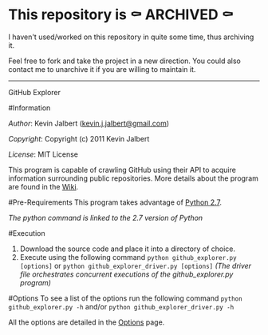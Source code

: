 # This repository is ⚰️ ARCHIVED ⚰️

I haven't used/worked on this repository in quite some time, thus archiving it.

Feel free to fork and take the project in a new direction. You could also contact me to unarchive it if you are willing to maintain it.

-----

GitHub Explorer

#Information

*Author*:    Kevin Jalbert  (kevin.j.jalbert@gmail.com)

*Copyright*: Copyright (c) 2011 Kevin Jalbert

*License*:   MIT License

This program is capable of crawling GitHub using their API to acquire information surrounding public repositories. More details about the program are found in the [Wiki](https://github.com/kevinjalbert/github_explorer/wiki "Wiki").

#Pre-Requirements
This program takes advantage of [Python 2.7](http://www.python.org/ "Python").

_The python command is linked to the 2.7 version of Python_

#Execution
1. Download the source code and place it into a directory of choice.
2. Execute using the following command ```python github_explorer.py [options]``` or ```python github_explorer_driver.py [options]``` _(The driver file orchestrates concurrent executions of the github\_explorer.py program)_

#Options
To see a list of the options run the following command ```python github_explorer.py -h``` and/or ```python github_explorer_driver.py -h```

All the options are detailed in the [Options](https://github.com/kevinjalbert/github_explorer/wiki/Options "Options") page.
